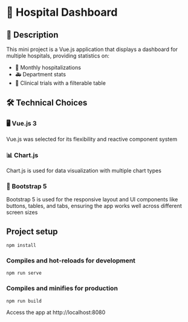 # 🏥 Hospital Dashboard

## 📄 Description
This mini project is a Vue.js application that displays a dashboard for multiple hospitals, providing statistics on:
- 🏨 Monthly hospitalizations
- 🚑 Department stats
- 🔬 Clinical trials with a filterable table

## 🛠️ Technical Choices

### 🖥️ Vue.js 3
Vue.js was selected for its flexibility and reactive component system

### 📊 Chart.js
Chart.js is used for data visualization with multiple chart types

### 🎨 Bootstrap 5
Bootstrap 5 is used for the responsive layout and UI components like buttons, tables, and tabs, ensuring the app works well across different screen sizes


## Project setup
```
npm install
```

### Compiles and hot-reloads for development
```
npm run serve
```

### Compiles and minifies for production
```
npm run build
```

Access the app at http://localhost:8080
